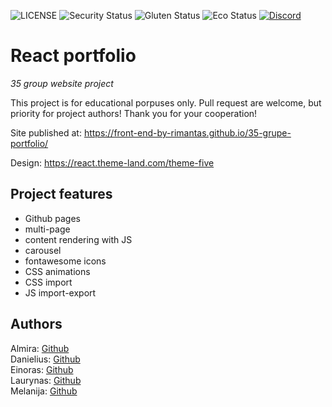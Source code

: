 ![LICENSE](https://img.shields.io/badge/license-MIT-blue.svg?style=flat-square)
![Security Status](https://img.shields.io/security-headers?label=Security&url=https%3A%2F%2Fgithub.com&style=flat-square)
![Gluten Status](https://img.shields.io/badge/Gluten-Free-green.svg)
![Eco Status](https://img.shields.io/badge/ECO-Friendly-green.svg)
[![Discord](https://discord.com/api/guilds/571393319201144843/widget.png)](https://discord.gg/dRwW4rw)

# React portfolio

_35 group website project_

This project is for educational porpuses only. Pull request are welcome, but priority for project authors! Thank you for your cooperation!

Site published at: https://front-end-by-rimantas.github.io/35-grupe-portfolio/

Design: https://react.theme-land.com/theme-five

## Project features

-   Github pages
-   multi-page
-   content rendering with JS
-   carousel
-   fontawesome icons
-   CSS animations
-   CSS import
-   JS import-export

## Authors

Almira: [Github](https://github.com/belauzas) <br> Danielius: [Github](https://github.com/belauzas) <br> Einoras: [Github](https://github.com/belauzas) <br> Laurynas: [Github](https://github.com/belauzas) <br> Melanija: [Github](https://github.com/melanijaa)
